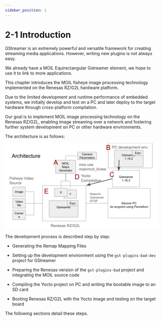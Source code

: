 ```yaml
---
sidebar_position: 1
---
```


# 2-1 Introduction

GStreamer is an extremely powerful and versatile framework for creating streaming media applications. However, writing new plugins is not always easy.

We already have a MOIL Equirectangular Gstreamer element, we hope to use it to link to more applications.

This chapter introduces the MOIL fisheye image processing technology implemented on the Renesas RZ/G2L hardware platform.

Due to the limited development and runtime performance of embedded systems, we initially develop and test on a PC and later deploy to the target hardware through cross-platform compilation.

Our goal is to implement MOIL image processing technology on the Renesas RZ/G2L, enabling image streaming over a network and fostering further system development on PC or other hardware environments.

The architecture is as follows:

![Gst_structure](./image/Gst_structure.png)

The development process is described step by step:

- Generating the Remap Mapping Files

- Setting up the development environment using the `gst-plugins-bad-dev` project for GStreamer

- Preparing the Renesas version of the `gst-plugins-bad` project and integrating the MOIL source code

- Compiling the Yocto project on PC and writing the bootable image to an SD card

- Booting Renesas RZ/G2L with the Yocto image and testing on the target board

The following sections detail these steps.
